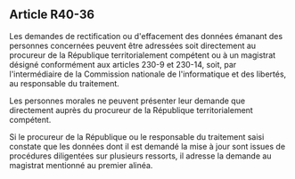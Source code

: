 Article R40-36
----
Les demandes de rectification ou d'effacement des données émanant des personnes
concernées peuvent être adressées soit directement au procureur de la République
territorialement compétent ou à un magistrat désigné conformément aux articles
230-9 et 230-14, soit, par l'intermédiaire de la Commission nationale de
l'informatique et des libertés, au responsable du traitement.

Les personnes morales ne peuvent présenter leur demande que directement auprès
du procureur de la République territorialement compétent.

Si le procureur de la République ou le responsable du traitement saisi constate
que les données dont il est demandé la mise à jour sont issues de procédures
diligentées sur plusieurs ressorts, il adresse la demande au magistrat mentionné
au premier alinéa.

